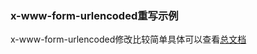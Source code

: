 ### x-www-form-urlencoded重写示例

x-www-form-urlencoded修改比较简单具体可以查看[总文档](https://ximlu.github.io/hodor/rewrite_zh.html)
